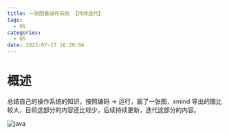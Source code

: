 ```yaml
---
title: 一张图看操作系统 【持续迭代】
tags:
  - OS
categories:
  - OS
date: 2022-07-17 16:29:04
---
```

# 概述
总结自己的操作系统的知识，按照编码 -> 运行，画了一张图，xmind 导出的图比较大，目前这部分的内容还比较少，后续持续更新，迭代这部分的内容。

![java](/img/os/os_summary.png)
